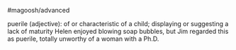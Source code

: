 #magoosh/advanced

puerile (adjective): of or characteristic of a child; displaying or suggesting a lack of maturity 
Helen enjoyed blowing soap bubbles, but Jim regarded this as puerile, totally unworthy of a woman with 
a Ph.D. 
